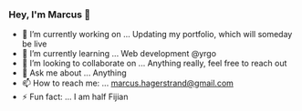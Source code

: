 ### Hey, I'm Marcus 👋

- 🔭 I’m currently working on ... Updating my portfolio, which will someday be live
- 🌱 I’m currently learning ... Web development @yrgo
- 👯 I’m looking to collaborate on ... Anything really, feel free to reach out
- 💬 Ask me about ... Anything
- 📫 How to reach me: ... marcus.hagerstrand@gmail.com
- ⚡ Fun fact: ... I am half Fijian
